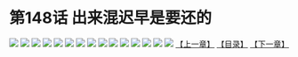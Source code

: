 # 第148话 出来混迟早是要还的
![](https://s2.baozimh.com/scomic/sanyanxiaotianlu-samanhua/0/147-9dio/1.jpg)
![](https://s2.baozimh.com/scomic/sanyanxiaotianlu-samanhua/0/147-9dio/2.jpg)
![](https://s2.baozimh.com/scomic/sanyanxiaotianlu-samanhua/0/147-9dio/3.jpg)
![](https://s2.baozimh.com/scomic/sanyanxiaotianlu-samanhua/0/147-9dio/4.jpg)
![](https://s2.baozimh.com/scomic/sanyanxiaotianlu-samanhua/0/147-9dio/5.jpg)
![](https://s2.baozimh.com/scomic/sanyanxiaotianlu-samanhua/0/147-9dio/6.jpg)
![](https://s2.baozimh.com/scomic/sanyanxiaotianlu-samanhua/0/147-9dio/7.jpg)
![](https://s2.baozimh.com/scomic/sanyanxiaotianlu-samanhua/0/147-9dio/8.jpg)
![](https://s2.baozimh.com/scomic/sanyanxiaotianlu-samanhua/0/147-9dio/9.jpg)
![](https://s2.baozimh.com/scomic/sanyanxiaotianlu-samanhua/0/147-9dio/10.jpg)
![](https://s2.baozimh.com/scomic/sanyanxiaotianlu-samanhua/0/147-9dio/11.jpg)
![](https://s2.baozimh.com/scomic/sanyanxiaotianlu-samanhua/0/147-9dio/12.jpg)
![](https://s2.baozimh.com/scomic/sanyanxiaotianlu-samanhua/0/147-9dio/13.jpg)
![](https://s2.baozimh.com/scomic/sanyanxiaotianlu-samanhua/0/147-9dio/14.jpg)
![](https://s2.baozimh.com/scomic/sanyanxiaotianlu-samanhua/0/147-9dio/15.jpg)
[【上一章】](./147.md)
[【目录】](./README.md)
[【下一章】](./149.md)
